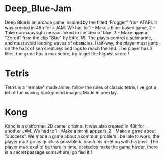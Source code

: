 # Deep_Blue-Jam
Deep Blue is an arcade game inspired by the titled "Frogger" from ATARI. It was created in 48h for a JAM.
We had to 1 - Make a blue-based game, 2 - Take non-copyright musics linked to the idea of blue, 3 - Make appear "Zorotl" from the clip "Blue" by Eiffel 65.
The player control a submarine, and must avoid looping waves of obstacles.
Half-way, the player must jump on the back of sea creatures and logs to reach the end.
The player has 3 lifes, the game has a max score, try to get the highest score ! 

# Tetris
Tetris is a "remake" made alone, follow the rules of classic tetris, i've got a lot of fun making background images. Made in one day.

# Kong
Kong is a platformer 2D game, original. It was also created in 48h for another JAM.
We had to 1 - Make a monk appears, 2 - Make a game about "success". 
We made a game about a commun problem : be late to work, the player must go as quick as possible to reach his meeting with his boss.
The player must exel to be there in time, obstacles make the game harder, there is a secret passage somewhere, go find it !

